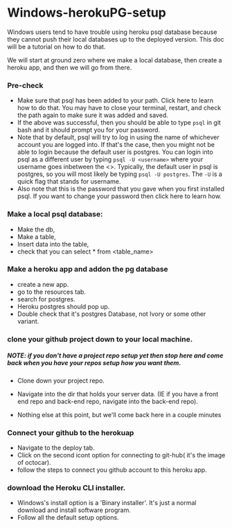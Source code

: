 # Windows-herokuPG-setup


Windows users tend to have trouble using heroku psql database because they cannot push their local databases up to the deployed version. This doc will be a tutorial on how to do that.

We will start at ground zero where we make a local database, then create a heroku app, and then we will go from there.

### Pre-check

- Make sure that psql has been added to your path. Click here to learn how to do that. You may have to close your terminal, restart, and check the path again to make sure it was added and saved.
- If the above was successful, then you should be able to type `psql` in git bash and it should prompt you for your password. 
- Note that by default, psql will try to log in using the name of whichever account you are logged into. If that's the case, then you might not be able to login because the default user is postgres. You can login into psql as a different user by typing `psql -U <username>` where your username goes inbetween the <>. Typically, the default user in psql is postgres, so you will most likely be typing `psql -U postgres`. The `-U` is a quick flag that stands for username.
- Also note that this is the password that you gave when you first installed psql. If you want to change your password then click here to learn how.


### Make a local psql database:

- Make the db,
- Make a table,
- Insert data into the table,
- check that you can select * from <table_name>


### Make a heroku app and addon the pg database

- create a new app.
- go to the resources tab.
- search for postgres.
- Heroku postgres should pop up.
- Double check that it's postgres Database, not Ivory or some other variant.


### clone your github project down to your local machine.
##### NOTE: if you don't have a project repo setup yet then stop here and come back when you have your repos setup how you want them. 

- Clone down your project repo.
- Navigate into the dir that holds your server data. (IE if you have a front end repo and back-end repo, navigate into the back-end repo).

- Nothing else at this point, but we'll come back here in a couple minutes


### Connect your github to the herokuap

- Navigate to the deploy tab.
- Click on the second icont option for connecting to git-hub( it's the image of octocar).
- follow the steps to connect you github account to this heroku app.


### download the Heroku CLI installer.

- Windows's install option is a 'Binary installer'. It's just a normal download and install software program.
- Follow all the default setup options.

